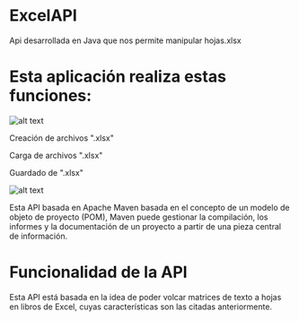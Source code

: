 ﻿# ExcelAPI
Api desarrollada en Java que nos permite manipular hojas.xlsx

# Esta aplicación realiza estas funciones:

![alt text](https://media.treasy.com.br/media/2014/09/excel-para-proje%C3%A7%C3%B5es-financeiras-01.png)

  Creación de archivos ".xlsx"

  Carga de archivos ".xlsx"
  
  Guardado de ".xlsx"
  

![alt text](https://maven.apache.org/images/maven-logo-black-on-white.png)

Esta API basada en Apache Maven basada en el concepto de un modelo de objeto de proyecto (POM), Maven puede gestionar la compilación, los informes y la documentación de un proyecto a partir de una pieza central de información.
    
# Funcionalidad de la API

Esta API está basada en la idea de poder volcar matrices de texto a hojas en libros de Excel, cuyas características son las citadas anteriormente.

  

